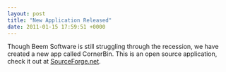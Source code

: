 ```yaml
---
layout: post
title: "New Application Released"
date: 2011-01-15 17:59:51 +0000
---
```

Though Beem Software is still struggling through the recession, we have created a new app called CornerBin. This is an open source application, check it out at <a href="http://cornerbin.sourceforge.net">SourceForge.net</a>.
